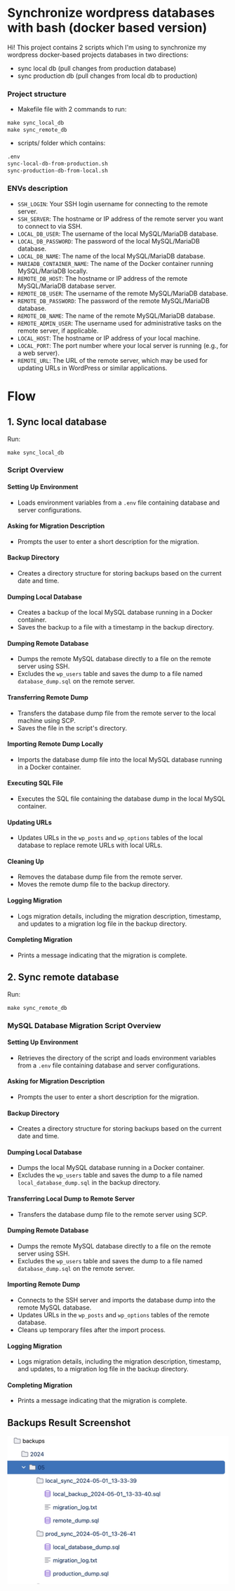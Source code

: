 # Synchronize wordpress databases with bash (docker based version)

Hi! This project contains 2 scripts which I'm using to synchronize my wordpress docker-based projects databases in 
two directions: 
- sync local db (pull changes from production database)
- sync production db (pull changes from local db to production)


### Project structure

- Makefile file with 2 commands to run:

```
make sync_local_db
make sync_remote_db
```

- scripts/ folder which contains:
```
.env
sync-local-db-from-production.sh
sync-production-db-from-local.sh
```
### ENVs description

- `SSH_LOGIN`: Your SSH login username for connecting to the remote server.
- `SSH_SERVER`: The hostname or IP address of the remote server you want to connect to via SSH.
- `LOCAL_DB_USER`: The username of the local MySQL/MariaDB database.
- `LOCAL_DB_PASSWORD`: The password of the local MySQL/MariaDB database.
- `LOCAL_DB_NAME`: The name of the local MySQL/MariaDB database.
- `MARIADB_CONTAINER_NAME`: The name of the Docker container running MySQL/MariaDB locally.
- `REMOTE_DB_HOST`: The hostname or IP address of the remote MySQL/MariaDB database server.
- `REMOTE_DB_USER`: The username of the remote MySQL/MariaDB database.
- `REMOTE_DB_PASSWORD`: The password of the remote MySQL/MariaDB database.
- `REMOTE_DB_NAME`: The name of the remote MySQL/MariaDB database.
- `REMOTE_ADMIN_USER`: The username used for administrative tasks on the remote server, if applicable.
- `LOCAL_HOST`: The hostname or IP address of your local machine.
- `LOCAL_PORT`: The port number where your local server is running (e.g., for a web server).
- `REMOTE_URL`: The URL of the remote server, which may be used for updating URLs in WordPress or similar applications.

# Flow

## 1. Sync local database

Run:
```
make sync_local_db
```

### Script Overview

#### Setting Up Environment
- Loads environment variables from a `.env` file containing database and server configurations.

#### Asking for Migration Description
- Prompts the user to enter a short description for the migration.

#### Backup Directory
- Creates a directory structure for storing backups based on the current date and time.

#### Dumping Local Database
- Creates a backup of the local MySQL database running in a Docker container.
- Saves the backup to a file with a timestamp in the backup directory.

#### Dumping Remote Database
- Dumps the remote MySQL database directly to a file on the remote server using SSH.
- Excludes the `wp_users` table and saves the dump to a file named `database_dump.sql` on the remote server.

#### Transferring Remote Dump
- Transfers the database dump file from the remote server to the local machine using SCP.
- Saves the file in the script's directory.

#### Importing Remote Dump Locally
- Imports the database dump file into the local MySQL database running in a Docker container.

#### Executing SQL File
- Executes the SQL file containing the database dump in the local MySQL container.

#### Updating URLs
- Updates URLs in the `wp_posts` and `wp_options` tables of the local database to replace remote URLs with local URLs.

#### Cleaning Up
- Removes the database dump file from the remote server.
- Moves the remote dump file to the backup directory.

#### Logging Migration
- Logs migration details, including the migration description, timestamp, and updates to a migration log file in the backup directory.

#### Completing Migration
- Prints a message indicating that the migration is complete.

## 2. Sync remote database
Run:
```
make sync_remote_db
```
### MySQL Database Migration Script Overview

#### Setting Up Environment
- Retrieves the directory of the script and loads environment variables from a `.env` file containing database and server configurations.

#### Asking for Migration Description
- Prompts the user to enter a short description for the migration.

#### Backup Directory
- Creates a directory structure for storing backups based on the current date and time.

#### Dumping Local Database
- Dumps the local MySQL database running in a Docker container.
- Excludes the `wp_users` table and saves the dump to a file named `local_database_dump.sql` in the backup directory.

#### Transferring Local Dump to Remote Server
- Transfers the database dump file to the remote server using SCP.

#### Dumping Remote Database
- Dumps the remote MySQL database directly to a file on the remote server using SSH.
- Excludes the `wp_users` table and saves the dump to a file named `database_dump.sql` on the remote server.

#### Importing Remote Dump
- Connects to the SSH server and imports the database dump into the remote MySQL database.
- Updates URLs in the `wp_posts` and `wp_options` tables of the remote database.
- Cleans up temporary files after the import process.

#### Logging Migration
- Logs migration details, including the migration description, timestamp, and updates, to a migration log file in the backup directory.

#### Completing Migration
- Prints a message indicating that the migration is complete.


## Backups Result Screenshot
![Backup Screenshot](https://github.com/sukhoy94/sync-wp-database-bash/blob/main/backups_screenshot.jpeg)